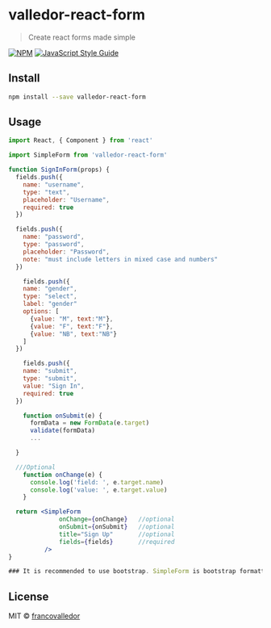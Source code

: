 # valledor-react-form

> Create react forms made simple

[![NPM](https://img.shields.io/npm/v/valledor-react-form.svg)](https://www.npmjs.com/package/valledor-react-form) [![JavaScript Style Guide](https://img.shields.io/badge/code_style-standard-brightgreen.svg)](https://standardjs.com)

## Install

```bash
npm install --save valledor-react-form
```

## Usage

```jsx
import React, { Component } from 'react'

import SimpleForm from 'valledor-react-form'

function SignInForm(props) {
  fields.push({
    name: "username",
    type: "text",
    placeholder: "Username",
    required: true
  })

  fields.push({
    name: "password",
    type: "password",
    placeholder: "Password",
    note: "must include letters in mixed case and numbers"
  })

    fields.push({
    name: "gender",
    type: "select",
    label: "gender"
    options: [
      {value: "M", text:"M"},
      {value: "F", text:"F"},
      {value: "NB", text:"NB"}
    ]
  })

    fields.push({
    name: "submit",
    type: "submit",
    value: "Sign In",
    required: true
  })

    function onSubmit(e) {
      formData = new FormData(e.target)
      validate(formData)
      ...

  }

  ///Optional
    function onChange(e) {
      console.log('field: ', e.target.name)
      console.log('value: ', e.target.value)
    }

  return <SimpleForm
              onChange={onChange}   //optional
              onSubmit={onSubmit}   //optional
              title="Sign Up"       //optional
              fields={fields}       //required
          />
}

### It is recommended to use bootstrap. SimpleForm is bootstrap formatted.
```

## License

MIT © [francovalledor](https://github.com/francovalledor)
